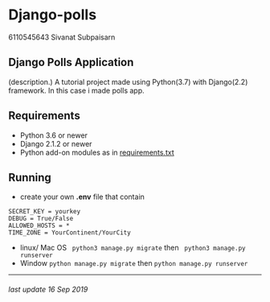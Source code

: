 # Django-polls
6110545643 Sivanat Subpaisarn

## Django Polls Application
(description.)
A tutorial project made using Python(3.7) with Django(2.2) framework.
In this case i made polls app.

## Requirements
* Python 3.6 or newer
* Django 2.1.2 or newer
* Python add-on modules as in [requirements.txt](requirements.txt)

## Running
* create your own  **.env**  file that contain 
``` 
SECRET_KEY = yourkey
DEBUG = True/False
ALLOWED_HOSTS = *
TIME_ZONE = YourContinent/YourCity
```
* linux/ Mac OS ``` python3 manage.py migrate``` then ``` python3 manage.py runserver```
* Window  ``` python manage.py migrate ``` then ``` python manage.py runserver ```

---

###### last update 16 Sep 2019

